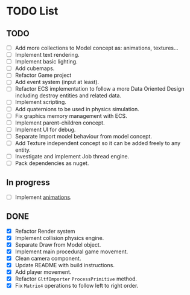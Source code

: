 # TODO List

## TODO
- [ ] Add more collections to Model concept as: animations, textures...
- [ ] Implement text rendering.
- [ ] Implement basic lighting.
- [ ] Add cubemaps.
- [ ] Refactor Game project
- [ ] Add event system (input at least).
- [ ] Refactor ECS implementation to follow a more Data Oriented Design including destroy entities and related data.
- [ ] Implement scripting.
- [ ] Add quaternions to be used in physics simulation.
- [ ] Fix graphics memory management with ECS.
- [ ] Implement parent-children concept.
- [ ] Implement UI for debug.
- [ ] Separate Import model behaviour from model concept.
- [ ] Add Texture independent concept so it can be added freely to any entity.
- [ ] Investigate and implement Job thread engine.
- [ ] Pack dependencies as nuget.

## In progress
- [ ] Implement [animations](https://github.com/KhronosGroup/glTF-Tutorials/blob/main/gltfTutorial/gltfTutorial_007_Animations.md).

## DONE
- [x] Refactor Render system
- [x] Implement collision physics engine.
- [x] Separate Draw from Model object.
- [x] Implement main procedural game movement.
- [x] Clean camera component.
- [x] Update README with build instructions.
- [x] Add player movement.
- [x] Refactor `GltfImporter` `ProcessPrimitive` method.
- [x] Fix `Matrix4` operations to follow left to right order.